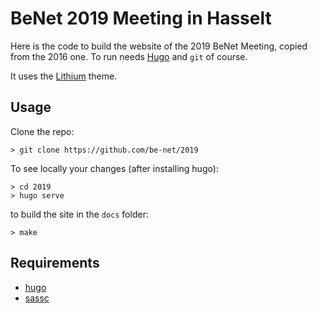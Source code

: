 # BeNet 2019 Meeting in Hasselt

Here is the code to build the website of the 2019 BeNet Meeting, copied from the 2016 one.
To run needs [Hugo](https://gohugo.io/) and `git` of course.

It uses the [Lithium](https://github.com/jrutheiser/hugo-lithium-theme) theme.

## Usage

Clone the repo:

    > git clone https://github.com/be-net/2019

To see locally your changes (after installing hugo):

    > cd 2019
    > hugo serve

to build the site in the `docs` folder:
    
    > make

## Requirements

- [hugo](https://gohugo.io/)
- [sassc](https://github.com/sass/sassc)
